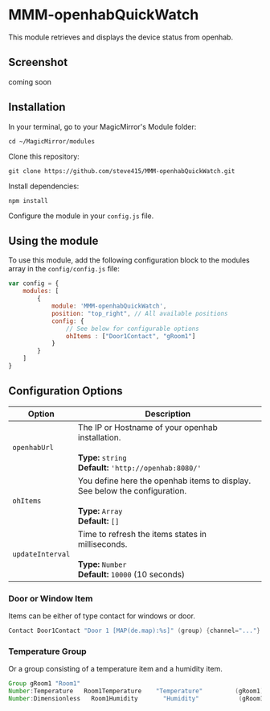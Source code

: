 # MMM-openhabQuickWatch
This module retrieves and displays the device status from openhab.

## Screenshot

coming soon
 
## Installation

In your terminal, go to your MagicMirror's Module folder:
````
cd ~/MagicMirror/modules
````

Clone this repository:
````
git clone https://github.com/steve415/MMM-openhabQuickWatch.git
````

Install dependencies:
````
npm install
````


Configure the module in your `config.js` file.

## Using the module

To use this module, add the following configuration block to the modules array in the `config/config.js` file:
```js
var config = {
    modules: [
        {
            module: 'MMM-openhabQuickWatch',
            position: "top_right", // All available positions
            config: {
                // See below for configurable options
                ohItems : ["Door1Contact", "gRoom1"]
            }
        }
    ]
}
```

## Configuration Options

| Option |  Description | 
|---|---|
| `openhabUrl` | The IP or Hostname of your openhab installation.<br><br>**Type:** `string`<br>**Default:** `'http://openhab:8080/'` | 
| `ohItems` | You define here the openhab items to display. See below the configuration. <br><br>**Type:** `Array`<br>**Default:** `[]` | 
| `updateInterval` | Time to refresh the items states in milliseconds. <br><br>**Type:** `Number`<br>**Default:** `10000` (10 seconds)| 


### Door or Window Item

Items can be either of type contact for windows or door. 

```java
Contact Door1Contact "Door 1 [MAP(de.map):%s]" (group) {channel="..."}
```

### Temperature Group

Or a group consisting of a temperature item and a humidity item.

```java
Group gRoom1 "Room1"
Number:Temperature   Room1Temperature    "Temperature"         (gRoom1)       {channel="..."}
Number:Dimensionless   Room1Humidity       "Humidity"           (gRoom1)        {channel="..."}
```

